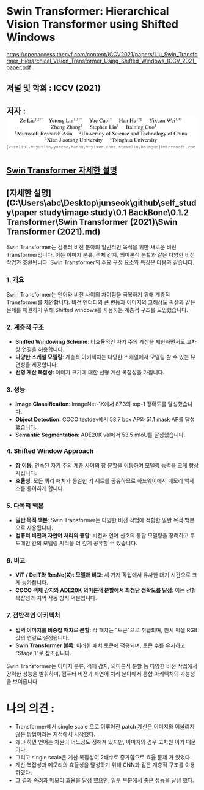 # Swin Transformer: Hierarchical Vision Transformer using Shifted Windows

https://openaccess.thecvf.com/content/ICCV2021/papers/Liu_Swin_Transformer_Hierarchical_Vision_Transformer_Using_Shifted_Windows_ICCV_2021_paper.pdf

## 저널 및 학회 : ICCV (2021)

## 저자 : ![Alt text](images/image.png)

## [Swin Transformer 자세한 설명](./Swin%20Transformer%20(2021).md)

## [자세한 설명](C:\Users\abc\Desktop\junseok\github\self_study\paper study\image study\0.1 BackBone\0.1.2 Transformer\Swin Transformer (2021)\Swin Transformer (2021).md)

Swin Transformer는 컴퓨터 비전 분야의 일반적인 목적을 위한 새로운 비전 Transformer입니다. 이는 이미지 분류, 객체 감지, 의미론적 분할과 같은 다양한 비전 작업과 호환됩니다. Swin Transformer의 주요 구성 요소와 특징은 다음과 같습니다.

### 1. **개요**
   Swin Transformer는 언어와 비전 사이의 차이점을 극복하기 위해 계층적 Transformer를 제안합니다. 비전 엔터티의 큰 변동과 이미지의 고해상도 픽셀과 같은 문제를 해결하기 위해 Shifted windows를 사용하는 계층적 구조를 도입했습니다.

### 2. **계층적 구조**
   - **Shifted Windowing Scheme**: 비효율적인 자기 주의 계산을 제한하면서도 교차 창 연결을 허용합니다.
   - **다양한 스케일 모델링**: 계층적 아키텍처는 다양한 스케일에서 모델링 할 수 있는 유연성을 제공합니다.
   - **선형 계산 복잡성**: 이미지 크기에 대한 선형 계산 복잡성을 가집니다.

### 3. **성능**
   - **Image Classification**: ImageNet-1K에서 87.3의 top-1 정확도를 달성했습니다.
   - **Object Detection**: COCO testdev에서 58.7 box AP와 51.1 mask AP를 달성했습니다.
   - **Semantic Segmentation**: ADE20K val에서 53.5 mIoU를 달성했습니다.

### 4. **Shifted Window Approach**
   - **창 이동**: 연속된 자기 주의 계층 사이의 창 분할을 이동하여 모델링 능력을 크게 향상시킵니다.
   - **효율성**: 모든 쿼리 패치가 동일한 키 세트를 공유하므로 하드웨어에서 메모리 액세스를 용이하게 합니다.

### 5. **다목적 백본**
   - **일반 목적 백본**: Swin Transformer는 다양한 비전 작업에 적합한 일반 목적 백본으로 사용됩니다.
   - **컴퓨터 비전과 자연어 처리의 통합**: 비전과 언어 신호의 통합 모델링을 장려하고 두 도메인 간의 모델링 지식을 더 깊게 공유할 수 있습니다.

### 6. **비교**
   - **ViT / DeiT와 ResNe(X)t 모델과 비교**: 세 가지 작업에서 유사한 대기 시간으로 크게 능가합니다.
   - **COCO 객체 감지와 ADE20K 의미론적 분할에서 최첨단 정확도를 달성**: 이는 선형 복잡성과 지역 작동 방식 덕분입니다.

### 7. **전반적인 아키텍처**
   - **입력 이미지를 비중첩 패치로 분할**: 각 패치는 "토큰"으로 취급되며, 원시 픽셀 RGB 값의 연결로 설정됩니다.
   - **Swin Transformer 블록**: 이러한 패치 토큰에 적용되며, 토큰 수를 유지하고 "Stage 1"로 참조됩니다.

Swin Transformer는 이미지 분류, 객체 감지, 의미론적 분할 등 다양한 비전 작업에서 강력한 성능을 발휘하며, 컴퓨터 비전과 자연어 처리 분야에서 통합 아키텍처의 가능성을 보여줍니다.

# 나의 의견 :
- Transformer에서 single scale 으로 이루어진 patch 계산은 이미지와 어울리지 않은 방법이라는 지적에서 시작했다.
- 왜냐 하면 언어는 차원이 어느정도 정해져 있지만, 이미지의 경우 고차원 이기 때문이다.
- 그리고 single scale은 계산 복잡성이 2배수로 증가함으로 효율 문제 가 있었다.
- 계산 복잡성과 메모리의 효율성을 달성하기 위해 CNN과 같은 계층적 구조를 이용하였다.
- 그 결과 속려과 메모리 효율을 달성 헀으면, 일부 부분에서 좋은 성능을 달성 했다.